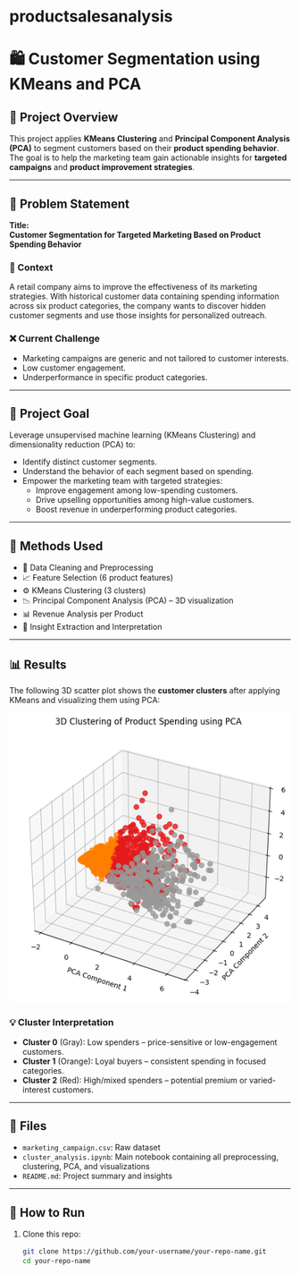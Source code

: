 # productsalesanalysis
# 🛍️ Customer Segmentation using KMeans and PCA

## 📌 Project Overview

This project applies **KMeans Clustering** and **Principal Component Analysis (PCA)** to segment customers based on their **product spending behavior**. The goal is to help the marketing team gain actionable insights for **targeted campaigns** and **product improvement strategies**.

---

## 🧾 Problem Statement

**Title:**  
**Customer Segmentation for Targeted Marketing Based on Product Spending Behavior**

### 🧠 Context
A retail company aims to improve the effectiveness of its marketing strategies. With historical customer data containing spending information across six product categories, the company wants to discover hidden customer segments and use those insights for personalized outreach.

### ❌ Current Challenge
- Marketing campaigns are generic and not tailored to customer interests.
- Low customer engagement.
- Underperformance in specific product categories.

---

## 🎯 Project Goal

Leverage unsupervised machine learning (KMeans Clustering) and dimensionality reduction (PCA) to:

- Identify distinct customer segments.
- Understand the behavior of each segment based on spending.
- Empower the marketing team with targeted strategies:
  - Improve engagement among low-spending customers.
  - Drive upselling opportunities among high-value customers.
  - Boost revenue in underperforming product categories.

---

## 🧪 Methods Used

- 🧹 Data Cleaning and Preprocessing
- 📈 Feature Selection (6 product features)
- ⚙️ KMeans Clustering (3 clusters)
- 📉 Principal Component Analysis (PCA) – 3D visualization
- 📊 Revenue Analysis per Product
- 📎 Insight Extraction and Interpretation

---

## 📊 Results

The following 3D scatter plot shows the **customer clusters** after applying KMeans and visualizing them using PCA:

![3D Clustering of Product Spending using PCA](download.png)

### 💡 Cluster Interpretation
- **Cluster 0** (Gray): Low spenders – price-sensitive or low-engagement customers.
- **Cluster 1** (Orange): Loyal buyers – consistent spending in focused categories.
- **Cluster 2** (Red): High/mixed spenders – potential premium or varied-interest customers.

---

## 📁 Files

- `marketing_campaign.csv`: Raw dataset
- `cluster_analysis.ipynb`: Main notebook containing all preprocessing, clustering, PCA, and visualizations
- `README.md`: Project summary and insights

---

## 🚀 How to Run

1. Clone this repo:
   ```bash
   git clone https://github.com/your-username/your-repo-name.git
   cd your-repo-name
